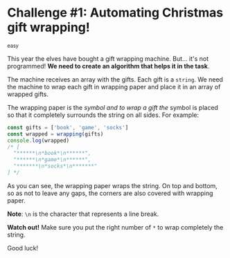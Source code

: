 # Challenge #1: Automating Christmas gift wrapping!

<small>easy</small>

This year the elves have bought a gift wrapping machine. But... it's not programmed! **We need to create an algorithm that helps it in the task**.

The machine receives an array with the gifts. Each gift is a <code>string</code>. We need the machine to wrap each gift in wrapping paper and place it in an array of wrapped gifts.


The wrapping paper is the <code>*</code> symbol and to wrap a gift the <code>*</code> symbol is placed so that it completely surrounds the string on all sides. For example:

```javascript
const gifts = ['book', 'game', 'socks']
const wrapped = wrapping(gifts)
console.log(wrapped)
/* [
  "******\n*book*\n******",
  "******\n*game*\n******",
  "*******\n*socks*\n*******"
] */
```

As you can see, the wrapping paper wraps the string. On top and bottom, so as not to leave any gaps, the corners are also covered with wrapping paper.

**Note**: <code>\n</code> is the character that represents a line break.

**Watch out!** Make sure you put the right number of <code>*</code> to wrap completely the string.

Good luck!

